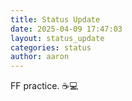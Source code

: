 ```yaml
---
title: Status Update
date: 2025-04-09 17:47:03 
layout: status_update
categories: status
author: aaron
---
```

FF practice. ☕️💻
